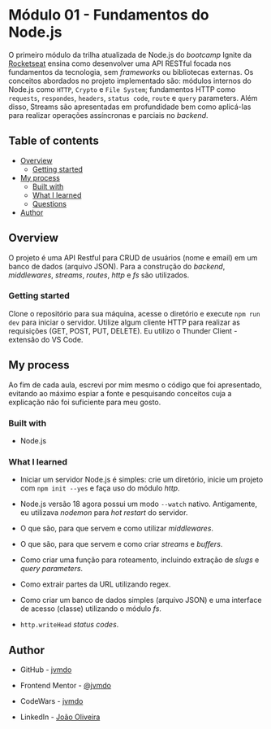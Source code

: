 # Módulo 01 - Fundamentos do Node.js

O primeiro módulo da trilha atualizada de Node.js do *bootcamp* Ignite da [Rocketseat](https://www.rocketseat.com.br/) ensina como desenvolver uma API RESTful focada nos fundamentos da tecnologia, sem *frameworks* ou bibliotecas externas. Os conceitos abordados no projeto implementado são: módulos internos do Node.js como `HTTP`, `Crypto` e `File System`; fundamentos HTTP como `requests`, `respondes`, `headers`, `status code`, `route` e `query` parameters. Além disso, Streams são apresentadas em profundidade bem como aplicá-las para realizar operações assíncronas e parciais no *backend*.

## Table of contents

- [Overview](#overview)
  - [Getting started](#getting-started)
- [My process](#my-process)
  - [Built with](#built-with)
  - [What I learned](#what-i-learned)
  - [Questions](#questions)
- [Author](#author)

## Overview

O projeto é uma API Restful para CRUD de usuários (nome e email) em um banco de dados (arquivo JSON). Para a construção do *backend*, *middlewares*, *streams*, *routes*, *http* e *fs* são utilizados.

### Getting started

Clone o repositório para sua máquina, acesse o diretório e execute `npm run dev` para iniciar o servidor. Utilize algum cliente HTTP para realizar as requisições (GET, POST, PUT, DELETE). Eu utilizo o Thunder Client - extensão do VS Code.

## My process

Ao fim de cada aula, escrevi por mim mesmo o código que foi apresentado, evitando ao máximo espiar a fonte e pesquisando conceitos cuja a explicação não foi suficiente para meu gosto.

### Built with

- Node.js

### What I learned

- Iniciar um servidor Node.js é simples: crie um diretório, inicie um projeto com `npm init --yes` e faça uso do módulo *http*.

- Node.js versão 18 agora possui um modo `--watch` nativo. Antigamente, eu utilizava *nodemon* para *hot restart* do servidor.

- O que são, para que servem e como utilizar *middlewares*.

- O que são, para que servem e como criar *streams* e *buffers*.

- Como criar uma função para roteamento, incluindo extração de *slugs* e *query parameters*.

- Como extrair partes da URL utilizando regex.

- Como criar um banco de dados simples (arquivo JSON) e uma interface de acesso (classe) utilizando o módulo *fs*.

- `http.writeHead` *status codes*.

## Author

- GitHub - [jvmdo](https://github.com/jvmdo)

- Frontend Mentor - [@jvmdo](https://www.frontendmentor.io/profile/jvmdo)

- CodeWars - [jvmdo](https://www.codewars.com/users/jvmdo)

- LinkedIn - [João Oliveira](https://www.linkedin.com/in/de-oliveira-joao/)
